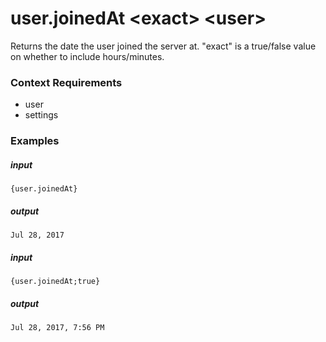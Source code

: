# user.joinedAt &lt;exact&gt; &lt;user&gt;
		
Returns the date the user joined the server at. "exact" is a true/false value on whether to include hours/minutes.

### Context Requirements

* user
* settings


### Examples

##### input
```{user.joinedAt}```

##### output
```Jul 28, 2017```


##### input
```{user.joinedAt;true}```

##### output
```Jul 28, 2017, 7:56 PM```